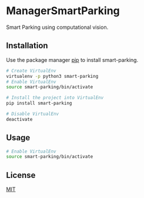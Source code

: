 # ManagerSmartParking

Smart Parking using computational vision.

## Installation

Use the package manager [pip](https://pypi.org/search/?q=smart-parking) to install smart-parking.

```bash
# Create VirtualEnv
virtualenv -p python3 smart-parking
# Enable VirtualEnv 
source smart-parking/bin/activate

# Install the project into VirtualEnv
pip install smart-parking

# Disable VirtualEnv
deactivate                         
```

## Usage

```bash
# Enable VirtualEnv
source smart-parking/bin/activate   
```

## License
[MIT](https://choosealicense.com/licenses/mit/)

